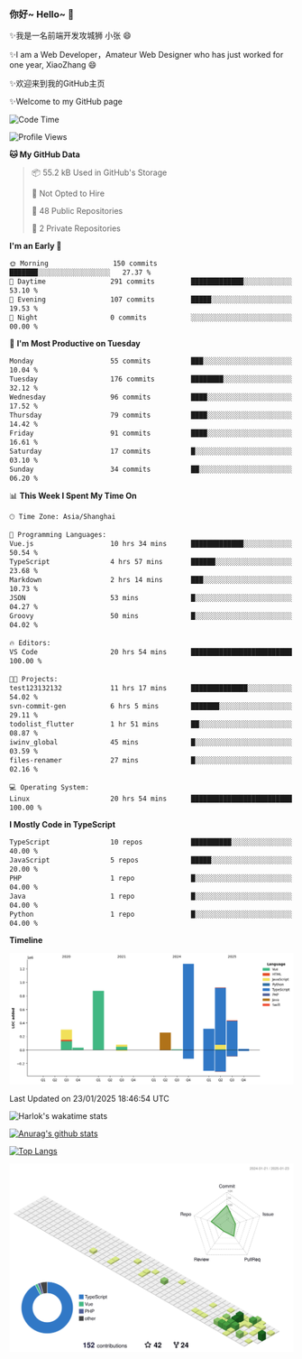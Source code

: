 ### 你好~ Hello~ 👋

✨我是一名前端开发攻城狮 小张 😄

✨I am a Web Developer，Amateur Web Designer who has just worked for one year, XiaoZhang 😄

✨欢迎来到我的GitHub主页

✨Welcome to my GitHub page
<!--
**7148505/7148505** is a ✨ _special_ ✨ repository because its `README.md` (this file) appears on your GitHub profile.

Here are some ideas to get you started:

- 🔭 I’m currently working on ...
- 🌱 I’m currently learning ...
- 👯 I’m looking to collaborate on ...
- 🤔 I’m looking for help with ...
- 💬 Ask me about ...
- 📫 How to reach me: ...
- 😄 Pronouns: ...
- ⚡ Fun fact: ...
-->

<!--START_SECTION:waka-->
![Code Time](http://img.shields.io/badge/Code%20Time-2%2C628%20hrs%2049%20mins-blue)

![Profile Views](http://img.shields.io/badge/Profile%20Views-3-blue)

**🐱 My GitHub Data** 

> 📦 55.2 kB Used in GitHub's Storage 
 > 
> 🚫 Not Opted to Hire
 > 
> 📜 48 Public Repositories 
 > 
> 🔑 2 Private Repositories 
 > 
**I'm an Early 🐤** 

```text
🌞 Morning                150 commits         ███████░░░░░░░░░░░░░░░░░░   27.37 % 
🌆 Daytime                291 commits         █████████████░░░░░░░░░░░░   53.10 % 
🌃 Evening                107 commits         █████░░░░░░░░░░░░░░░░░░░░   19.53 % 
🌙 Night                  0 commits           ░░░░░░░░░░░░░░░░░░░░░░░░░   00.00 % 
```
📅 **I'm Most Productive on Tuesday** 

```text
Monday                   55 commits          ███░░░░░░░░░░░░░░░░░░░░░░   10.04 % 
Tuesday                  176 commits         ████████░░░░░░░░░░░░░░░░░   32.12 % 
Wednesday                96 commits          ████░░░░░░░░░░░░░░░░░░░░░   17.52 % 
Thursday                 79 commits          ████░░░░░░░░░░░░░░░░░░░░░   14.42 % 
Friday                   91 commits          ████░░░░░░░░░░░░░░░░░░░░░   16.61 % 
Saturday                 17 commits          █░░░░░░░░░░░░░░░░░░░░░░░░   03.10 % 
Sunday                   34 commits          ██░░░░░░░░░░░░░░░░░░░░░░░   06.20 % 
```


📊 **This Week I Spent My Time On** 

```text
🕑︎ Time Zone: Asia/Shanghai

💬 Programming Languages: 
Vue.js                   10 hrs 34 mins      █████████████░░░░░░░░░░░░   50.54 % 
TypeScript               4 hrs 57 mins       ██████░░░░░░░░░░░░░░░░░░░   23.68 % 
Markdown                 2 hrs 14 mins       ███░░░░░░░░░░░░░░░░░░░░░░   10.73 % 
JSON                     53 mins             █░░░░░░░░░░░░░░░░░░░░░░░░   04.27 % 
Groovy                   50 mins             █░░░░░░░░░░░░░░░░░░░░░░░░   04.02 % 

🔥 Editors: 
VS Code                  20 hrs 54 mins      █████████████████████████   100.00 % 

🐱‍💻 Projects: 
test123132132            11 hrs 17 mins      ██████████████░░░░░░░░░░░   54.02 % 
svn-commit-gen           6 hrs 5 mins        ███████░░░░░░░░░░░░░░░░░░   29.11 % 
todolist_flutter         1 hr 51 mins        ██░░░░░░░░░░░░░░░░░░░░░░░   08.87 % 
iwinv_global             45 mins             █░░░░░░░░░░░░░░░░░░░░░░░░   03.59 % 
files-renamer            27 mins             █░░░░░░░░░░░░░░░░░░░░░░░░   02.16 % 

💻 Operating System: 
Linux                    20 hrs 54 mins      █████████████████████████   100.00 % 
```

**I Mostly Code in TypeScript** 

```text
TypeScript               10 repos            ██████████░░░░░░░░░░░░░░░   40.00 % 
JavaScript               5 repos             █████░░░░░░░░░░░░░░░░░░░░   20.00 % 
PHP                      1 repo              █░░░░░░░░░░░░░░░░░░░░░░░░   04.00 % 
Java                     1 repo              █░░░░░░░░░░░░░░░░░░░░░░░░   04.00 % 
Python                   1 repo              █░░░░░░░░░░░░░░░░░░░░░░░░   04.00 % 
```



**Timeline**

![Lines of Code chart](https://raw.githubusercontent.com/littleCareless/littleCareless/master/assets/bar_graph.png)


 Last Updated on 23/01/2025 18:46:54 UTC
<!--END_SECTION:waka-->
![Harlok's wakatime stats](https://github-readme-stats.vercel.app/api/wakatime?username=littleCareless)

[![Anurag's github stats](https://github-readme-stats.vercel.app/api?username=littleCareless)](https://github.com/anuraghazra/github-readme-stats)

[![Top Langs](https://github-readme-stats.vercel.app/api/top-langs/?username=littleCareless&layout=compact)](https://github.com/anuraghazra/github-readme-stats)

![](./profile-3d-contrib/profile-green-animate.svg)

